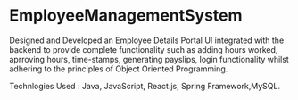 # EmployeeManagementSystem

Designed and Developed an Employee Details Portal UI integrated with the backend to provide complete functionality such as adding hours worked, aprroving hours, 
time-stamps, generating payslips, login functionality whilst adhering to the principles of Object Oriented Programming.

Technlogies Used : Java, JavaScript, React.js, Spring Framework,MySQL.
